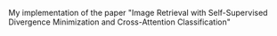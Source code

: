 My implementation of the paper "Image Retrieval with Self-Supervised Divergence Minimization and Cross-Attention Classification"
